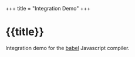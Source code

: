 +++
title = "Integration Demo"
+++

# {{title}}

Integration demo for the [babel][] Javascript compiler.

<p id="result"></p>

[babel]: https://babeljs.io
